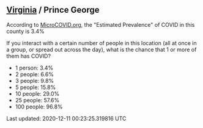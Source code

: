 
## [Virginia](/united-states/virginia) / Prince George

According to [MicroCOVID.org](http://microcovid.org),
the "Estimated Prevalence" of COVID in this county is 3.4%

If you interact with a certain number of people in this location
(all at once in a group, or spread out across the day), what is the chance that
1 or more of them has COVID?

- 1 person: 3.4%
- 2 people: 6.6%
- 3 people: 9.8%
- 5 people: 15.8%
- 10 people: 29.0%
- 25 people: 57.6%
- 100 people: 96.8%

Last updated: 2020-12-11 00:23:25.319816 UTC
